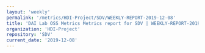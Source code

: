 ```yaml
---
layout: 'weekly'
permalink: '/metrics/HDI-Project/SDV/WEEKLY-REPORT-2019-12-08'
title: 'DAI Lab OSS Metrics Metrics report for SDV | WEEKLY-REPORT-2019-12-08'
organization: 'HDI-Project'
repository: 'SDV'
current_date: '2019-12-08'
---
```

